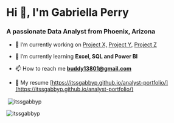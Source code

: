 <h1 align="left">Hi 👋, I'm Gabriella Perry</h1>
<h3 align="left">A passionate Data Analyst from Phoenix, Arizona</h3>

- 🔭 I’m currently working on [Project X,](https://itssgabbyp.github.io/analyst-portfolio/) [Project Y,](https://itssgabbyp.github.io/analyst-portfolio/) [Project Z](https://itssgabbyp.github.io/analyst-portfolio/)

- 🌱 I’m currently learning **Excel, SQL and Power BI**

- 📫 How to reach me **buddy13801@gmail.com**

- 📄 My resume [https://itssgabbyp.github.io/analyst-portfolio/](https://itssgabbyp.github.io/analyst-portfolio/)

<p align="left">
</p>

<p>&nbsp;<img align="center" src="https://github-readme-stats.vercel.app/api?username=itssgabbyp&show_icons=true&locale=en" alt="itssgabbyp" /></p>

<p><img align="center" src="https://github-readme-streak-stats.herokuapp.com/?user=itssgabbyp&" alt="itssgabbyp" /></p>
